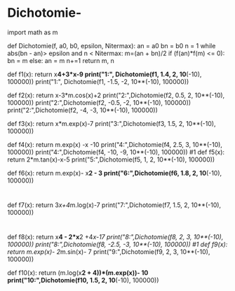 # Dichotomie-

import math as m

def Dichotomie(f, a0, b0, epsilon, Nitermax):
    an = a0
    bn = b0
    n = 1
    while abs(bn - an)> epsilon and n < Nitermax:
        m=(an + bn)/2
        if (f(an)*f(m) <= 0):
            bn = m
        else:
            an = m
        n+=1
    return m, n


def f1(x):
    return x**4+3*x-9
print("1:", Dichotomie(f1, 1.4, 2, 10**(-10), 100000))
print("1:", Dichotomie(f1, -1.5, -2, 10**(-10), 100000))

def f2(x):
    return x-3*m.cos(x)+2
print("2:",Dichotomie(f2, 0.5, 2, 10**(-10), 100000))
print("2:",Dichotomie(f2, -0.5, -2, 10**(-10), 100000))
print("2:",Dichotomie(f2, -4, -3, 10**(-10), 100000))

def f3(x):
    return x*m.exp(x)-7
print("3:",Dichotomie(f3, 1.5, 2, 10**(-10), 100000))


def f4(x):
    return m.exp(x) -x -10
print("4:",Dichotomie(f4, 2.5, 3, 10**(-10), 100000))
print("4:",Dichotomie(f4, -10, -9, 10**(-10), 100000))
#1
def f5(x):
    return 2*m.tan(x)-x-5
print("5:",Dichotomie(f5, 1, 2, 10**(-10), 100000))

def f6(x):
    return m.exp(x)- x**2 - 3
print("6:",Dichotomie(f6, 1.8, 2, 10**(-10), 100000))
#
def f7(x):
    return 3*x+4*m.log(x)-7
print("7:",Dichotomie(f7, 1.5, 2, 10**(-10), 100000))

#
def f8(x):
    return x**4 - 2*x**2 +4*x-17
print("8:",Dichotomie(f8, 2, 3, 10**(-10), 100000))
print("8:",Dichotomie(f8, -2.5, -3, 10**(-10), 100000))
#1
def f9(x):
    return m.exp(x)- 2*m.sin(x)- 7
print("9:",Dichotomie(f9, 2, 3, 10**(-10), 100000))

def f10(x):
    return (m.log(x**2 + 4))*(m.exp(x))- 10
print("10:",Dichotomie(f10, 1.5, 2, 10**(-10), 100000))


